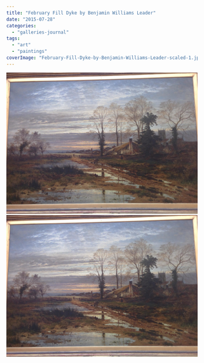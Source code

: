 ```yaml
---
title: "February Fill Dyke by Benjamin Williams Leader"
date: "2015-07-28"
categories: 
  - "galleries-journal"
tags: 
  - "art"
  - "paintings"
coverImage: "February-Fill-Dyke-by-Benjamin-Williams-Leader-scaled-1.jpeg"
---
```


[![](images/February-Fill-Dyke-by-Benjamin-Williams-Leader-scaled-1.jpeg)](images/February-Fill-Dyke-by-Benjamin-Williams-Leader-scaled-1.jpeg)
[![](images/February-Fill-Dyke-by-Benjamin-Williams-Leader-scaled-1.jpeg)](images/February-Fill-Dyke-by-Benjamin-Williams-Leader-scaled-1.jpeg)
